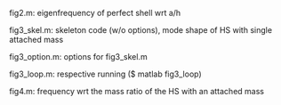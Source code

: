 fig2.m: eigenfrequency of perfect shell wrt a/h

fig3_skel.m: skeleton code (w/o options), mode shape of HS with single attached mass

fig3_option.m: options for fig3_skel.m

fig3_loop.m: respective running ($ matlab fig3_loop)

fig4.m: frequency wrt the mass ratio of the HS with an attached mass
